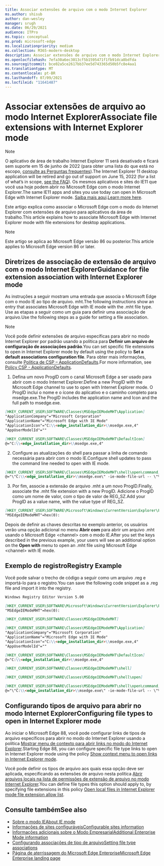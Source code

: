 ```yaml
---
title: Associar extensões de arquivo com o modo Internet Explorer
ms.author: shisub
author: dan-wesley
manager: srugh
ms.date: 06/29/2021
audience: ITPro
ms.topic: conceptual
ms.prod: microsoft-edge
ms.localizationpriority: medium
ms.collection: M365-modern-desktop
description: Associar extensões de arquivo com o modo Internet Explorer
ms.openlocfilehash: 7efa30a6ec3013cf5b1595471f1fb91dca8bdfda
ms.sourcegitcommit: bce02a5ce2617bb37ee5d743365d50b5fc8e4aa1
ms.translationtype: MT
ms.contentlocale: pt-BR
ms.lasthandoff: 07/09/2021
ms.locfileid: "11641487"
---
```

# <a name="associate-file-extensions-with-internet-explorer-mode"></a><span data-ttu-id="c0725-103">Associar extensões de arquivo ao modo Internet Explorer</span><span class="sxs-lookup"><span data-stu-id="c0725-103">Associate file extensions with Internet Explorer mode</span></span>

>[!Note]
> <span data-ttu-id="c0725-104">O aplicativo de área de trabalho Internet Explorer 11 será desativado e ficará sem suporte em 15 de junho de 2022 (para obter uma lista do que está no escopo, [consulte as Perguntas frequentes](https://techcommunity.microsoft.com/t5/windows-it-pro-blog/internet-explorer-11-desktop-app-retirement-faq/ba-p/2366549)).</span><span class="sxs-lookup"><span data-stu-id="c0725-104">The Internet Explorer 11 desktop application will be retired and go out of support on June 15, 2022 (for a list of what’s in scope, [see the FAQ](https://techcommunity.microsoft.com/t5/windows-it-pro-blog/internet-explorer-11-desktop-app-retirement-faq/ba-p/2366549)).</span></span> <span data-ttu-id="c0725-105">Os mesmos aplicativos e sites do IE11 que você usa hoje podem abrir no Microsoft Edge com o modo Internet Explorer.</span><span class="sxs-lookup"><span data-stu-id="c0725-105">The same IE11 apps and sites you use today can open in Microsoft Edge with Internet Explorer mode.</span></span> <span data-ttu-id="c0725-106">[Saiba mais aqui](https://blogs.windows.com/windowsexperience/2021/05/19/the-future-of-internet-explorer-on-windows-10-is-in-microsoft-edge/).</span><span class="sxs-lookup"><span data-stu-id="c0725-106">[Learn more here](https://blogs.windows.com/windowsexperience/2021/05/19/the-future-of-internet-explorer-on-windows-10-is-in-microsoft-edge/).</span></span>

<span data-ttu-id="c0725-107">Este artigo explica como associar o Microsoft Edge com o modo do Internet Explorer com extensões de arquivo para aplicativos da área de trabalho.</span><span class="sxs-lookup"><span data-stu-id="c0725-107">This article explains how to associate Microsoft Edge with Internet Explorer mode with file extensions for desktop applications.</span></span>

> [!NOTE]
> <span data-ttu-id="c0725-108">Este artigo se aplica ao Microsoft Edge versão 86 ou posterior.</span><span class="sxs-lookup"><span data-stu-id="c0725-108">This article applies to Microsoft Edge version 86 or later.</span></span>

## <a name="guidance-for-file-extension-association-with-internet-explorer-mode"></a><span data-ttu-id="c0725-109">Diretrizes de associação de extensão de arquivo com o modo Internet Explorer</span><span class="sxs-lookup"><span data-stu-id="c0725-109">Guidance for file extension association with Internet Explorer mode</span></span>

<span data-ttu-id="c0725-110">As instruções a seguir mostram uma entrada que associa o Microsoft Edge com o modo IE ao tipo de arquivo. mht.</span><span class="sxs-lookup"><span data-stu-id="c0725-110">The following instructions show an entry that associates Microsoft Edge with IE mode with the .mht file type.</span></span> <span data-ttu-id="c0725-111">Use as etapas a seguir como um guia para definir uma associação de arquivo.</span><span class="sxs-lookup"><span data-stu-id="c0725-111">Use the following steps as a guide for setting a file association.</span></span>

> [!NOTE]
> <span data-ttu-id="c0725-112">Você pode definir extensões de arquivo específicas para abrir no modo Internet Explorer por padrão usando a política para **Definir um arquivo de configuração de associações padrão**.</span><span class="sxs-lookup"><span data-stu-id="c0725-112">You can set specific file extensions to open in Internet Explorer mode by default using the policy to **Set a default associations configuration file**.</span></span> <span data-ttu-id="c0725-113">Para obter mais informações, consulte [Política de CSP – ApplicationDefaults](/windows/client-management/mdm/policy-csp-applicationdefaults#applicationdefaults-defaultassociationsconfiguration).</span><span class="sxs-lookup"><span data-stu-id="c0725-113">For more information, see [Policy CSP - ApplicationDefaults](/windows/client-management/mdm/policy-csp-applicationdefaults#applicationdefaults-defaultassociationsconfiguration).</span></span>

1. <span data-ttu-id="c0725-114">Defina um novo ProgID com o canal Microsoft Edge a ser usado para abrir com o modo Internet Explorer.</span><span class="sxs-lookup"><span data-stu-id="c0725-114">Define a new ProgID with the Microsoft Edge channel to use to open with Internet Explorer mode.</span></span> <span data-ttu-id="c0725-115">O ProgID inclui o nome e o ícone do aplicativo e o caminho completo para msedge.exe.</span><span class="sxs-lookup"><span data-stu-id="c0725-115">The ProgID includes the application name and Icon and the full path to msedge.exe.</span></span>

```markdown
[HKEY_CURRENT_USER\SOFTWARE\Classes\MSEdgeIEModeMHT\Application]
"ApplicationCompany"="Microsoft Corporation"
"ApplicationName"="Microsoft Edge with IE Mode"
"ApplicationIcon"="C:\\<edge_installation_dir>\\msedge.exe,4"
"AppUserModelId"=""
```

```markdown
[HKEY_CURRENT_USER\SOFTWARE\Classes\MSEdgeIEModeMHT\DefaultIcon]
@="C:\\<edge_installation_dir>\\msedge.exe,4"
```

2. <span data-ttu-id="c0725-116">Configure as atualizações do shell para passar a linha de comando necessária para abrir com o modo IE.</span><span class="sxs-lookup"><span data-stu-id="c0725-116">Configure shell updates to pass the command line needed to open with IE mode.</span></span>

```markdown
[HKEY_CURRENT_USER\SOFTWARE\Classes\MSEdgeIEModeMHT\shell\open\command]
@="\"C:\\<edge_installation_dir>\\msedge.exe\" -ie-mode-file-url -- \"%1\""
```

3. <span data-ttu-id="c0725-117">Por fim, associe a extensão de arquivo .mht a um novo ProgID.</span><span class="sxs-lookup"><span data-stu-id="c0725-117">Finally, associate the .mht file extension with a new ProgID.</span></span> <span data-ttu-id="c0725-118">Adicione o ProgID como um nome de valor, com o tipo de valor de REG_SZ.</span><span class="sxs-lookup"><span data-stu-id="c0725-118">Add your ProgID as a value name, with the value type of REG_SZ.</span></span>

```markdown
[HKEY_CURRENT_USER\SOFTWARE\Microsoft\Windows\CurrentVersion\Explorer\FileExts\.mht\OpenWithProgids]
"MSEdgeIEModeMHT"=hex(0):
```

<span data-ttu-id="c0725-119">Depois de definir as chaves descritas no exemplo anterior, os usuários verão uma opção adicional no menu **Abrir com** para abrir um arquivo .mht usando o Microsoft Edge \<channel\> com o modo IE.</span><span class="sxs-lookup"><span data-stu-id="c0725-119">After you set the keys described in the previous example, your users will see an additional option on the **Open with** menu to open an .mht file using Microsoft Edge \<channel\> with IE mode.</span></span>

## <a name="registry-example"></a><span data-ttu-id="c0725-120">Exemplo de registro</span><span class="sxs-lookup"><span data-stu-id="c0725-120">Registry Example</span></span>

<span data-ttu-id="c0725-121">Você pode salvar o trecho de código a seguir como um arquivo .reg e importá-lo para o registro.</span><span class="sxs-lookup"><span data-stu-id="c0725-121">You can save the following code snippet as a .reg file and import it into the registry.</span></span>

```markdown
Windows Registry Editor Version 5.00

[HKEY_CURRENT_USER\SOFTWARE\Microsoft\Windows\CurrentVersion\Explorer\FileExts\.mht\OpenWithProgids]
"MSEdgeIEModeMHT"=hex(0):

[HKEY_CURRENT_USER\SOFTWARE\Classes\MSEdgeIEModeMHT]

[HKEY_CURRENT_USER\SOFTWARE\Classes\MSEdgeIEModeMHT\Application]
"ApplicationCompany"="Microsoft Corporation"
"ApplicationName"="Microsoft Edge with IE Mode"
"ApplicationIcon"="C:\\<edge_installation_dir>\\msedge.exe,4"
"AppUserModelId"=""

[HKEY_CURRENT_USER\SOFTWARE\Classes\MSEdgeIEModeMHT\DefaultIcon]
@="C:\\<edge_installation_dir>\\msedge.exe,4"

[HKEY_CURRENT_USER\SOFTWARE\Classes\MSEdgeIEModeMHT\shell]

[HKEY_CURRENT_USER\SOFTWARE\Classes\MSEdgeIEModeMHT\shell\open]

[HKEY_CURRENT_USER\SOFTWARE\Classes\MSEdgeIEModeMHT\shell\open\command]
@="\"C:\\<edge_installation_dir>\\msedge.exe\" -ie-mode-file-url -- \"%1\""

```

## <a name="configuring-file-types-to-open-in-internet-explorer-mode"></a><span data-ttu-id="c0725-122">Configurando tipos de arquivo para abrir no modo Internet Explorer</span><span class="sxs-lookup"><span data-stu-id="c0725-122">Configuring file types to open in Internet Explorer mode</span></span>

<span data-ttu-id="c0725-123">Ao iniciar o Microsoft Edge 88, você pode configurar links de tipos de arquivo específicos para abrir no modo do Internet Explorer usando a política [ Mostrar menu de contexto para abrir links no modo do Internet Explorer](./microsoft-edge-policies.md#internetexplorerintegrationreloadiniemodeallowed).</span><span class="sxs-lookup"><span data-stu-id="c0725-123">Starting Edge 88, you can configure specific file type links to open in Internet Explorer mode using the policy [Show context menu to open links in Internet Explorer mode](./microsoft-edge-policies.md#internetexplorerintegrationreloadiniemodeallowed).</span></span>

<span data-ttu-id="c0725-124">Você pode definir os tipos de arquivo aos quais essa opção deve ser aplicada, especificando as extensões de arquivo nesta política [Abrir arquivos locais na lista de permissões de extensão de arquivo no modo Internet Explorer](./microsoft-edge-policies.md#internetexplorerintegrationlocalfileextensionallowlist).</span><span class="sxs-lookup"><span data-stu-id="c0725-124">You can define file types this option should apply to, by specifying file extensions in this policy [Open local files in Internet Explorer mode file extension allow list](./microsoft-edge-policies.md#internetexplorerintegrationlocalfileextensionallowlist).</span></span> 

## <a name="see-also"></a><span data-ttu-id="c0725-125">Consulte também</span><span class="sxs-lookup"><span data-stu-id="c0725-125">See also</span></span>

- [<span data-ttu-id="c0725-126">Sobre o modo IE</span><span class="sxs-lookup"><span data-stu-id="c0725-126">About IE mode</span></span>](./edge-ie-mode.md)
- [<span data-ttu-id="c0725-127">Informações de sites configuráveis</span><span class="sxs-lookup"><span data-stu-id="c0725-127">Configurable sites information</span></span>](./edge-learnmore-configurable-sites-ie-mode.md)
- [<span data-ttu-id="c0725-128">Informações adicionais sobre o Modo Empresarial</span><span class="sxs-lookup"><span data-stu-id="c0725-128">Additional Enterprise Mode information</span></span>](/internet-explorer/ie11-deploy-guide/enterprise-mode-overview-for-ie11)
- [<span data-ttu-id="c0725-129">Configurando associações de tipo de arquivo</span><span class="sxs-lookup"><span data-stu-id="c0725-129">Setting file type associations</span></span>](/windows/win32/shell/fa-file-types)
- [<span data-ttu-id="c0725-130">Página de aterrissagem do Microsoft Edge Enterprise</span><span class="sxs-lookup"><span data-stu-id="c0725-130">Microsoft Edge Enterprise landing page</span></span>](https://aka.ms/EdgeEnterprise)